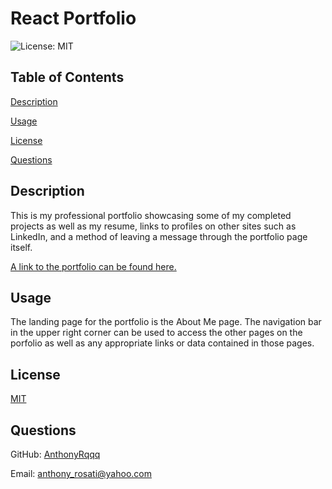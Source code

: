 # React Portfolio
    
![License: MIT](https://img.shields.io/badge/License-MIT-yellow.svg)
    
## Table of Contents
    
[Description](#description)

[Usage](#usage)
    
[License](#license)
    
[Questions](#questions)
    
## Description
    
 This is my professional portfolio showcasing some of my completed projects as well as my resume, links to profiles on other sites such as LinkedIn, and a method of leaving a message through the portfolio page itself.
    
[A link to the portfolio can be found here.](https://65de5f3375e69300098464bf--anthony-rosati-portfolio.netlify.app/)

## Usage
    
 The landing page for the portfolio is the About Me page. The navigation bar in the upper right corner can be used to access the other pages on the porfolio as well as any appropriate links or data contained in those pages.
    

## License
    
[MIT](https://opensource.org/licenses/MIT)

## Questions
    
GitHub: [AnthonyRqqq](https://github.com/AnthonyRqqq)
    
Email: anthony_rosati@yahoo.com
    